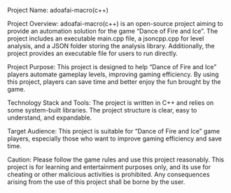 Project Name: adoafai-macro(c++)

Project Overview: adoafai-macro(c++) is an open-source project aiming to provide an automation solution for the game “Dance of Fire and Ice”. The project includes an executable main.cpp file, a jsoncpp.cpp for level analysis, and a JSON folder storing the analysis library. Additionally, the project provides an executable file for users to run directly.

Project Purpose: This project is designed to help “Dance of Fire and Ice” players automate gameplay levels, improving gaming efficiency. By using this project, players can save time and better enjoy the fun brought by the game.

Technology Stack and Tools: The project is written in C++ and relies on some system-built libraries. The project structure is clear, easy to understand, and expandable.

Target Audience: This project is suitable for “Dance of Fire and Ice” game players, especially those who want to improve gaming efficiency and save time.

Caution: Please follow the game rules and use this project reasonably. This project is for learning and entertainment purposes only, and its use for cheating or other malicious activities is prohibited. Any consequences arising from the use of this project shall be borne by the user.
